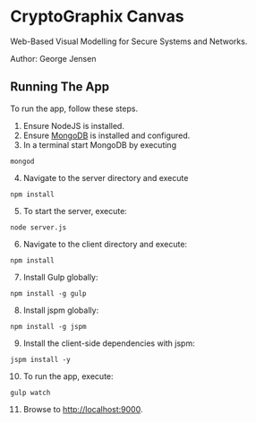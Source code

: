 # CryptoGraphix Canvas
Web-Based Visual Modelling for Secure Systems and Networks.

Author: George Jensen

## Running The App

To run the app, follow these steps.

1. Ensure NodeJS is installed.
2. Ensure [MongoDB](https://docs.mongodb.org/manual/tutorial/install-mongodb-on-os-x/#install-mongodb-manually) is installed and configured. 
3. In a terminal start MongoDB by executing
  ```shell
  mongod
  ```
4. Navigate to the server directory and execute

  ```shell
  npm install
  ```
5. To start the server, execute:
 
  ```shell
  node server.js
  ```
6. Navigate to the client directory and execute:

  ```shell
  npm install
  ```
7. Install Gulp globally:

  ```shell
  npm install -g gulp
  ```

8. Install jspm globally:

  ```shell
  npm install -g jspm
  ```
  
9. Install the client-side dependencies with jspm:

  ```shell
  jspm install -y
  ```

10. To run the app, execute:

  ```shell
  gulp watch
  ```
11. Browse to [http://localhost:9000](http://localhost:9000). 
